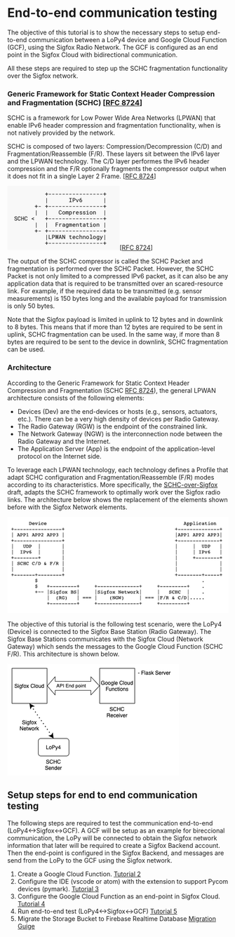 # End-to-end communication testing

 The objective of this tutorial is to show the necessary steps to setup end-to-end communication between a LoPy4 device and Google Cloud Function (GCF), using the Sigfox Radio Network.
  The GCF is configured as an end point in the Sigfox Cloud with bidirectional communication.
  
  All these steps are required to step up the SCHC fragmentation functionality over the Sigfox network.
 
 ### Generic Framework for Static Context Header Compression and Fragmentation (SCHC) [[RFC 8724](https://www.rfc-editor.org/rfc/rfc8724.html)]
 
 SCHC is a framework for Low Power Wide Area Networks (LPWAN) that enable IPv6 header compression and fragmentation functionality, when is not natively provided by the network.
 
 SCHC is composed of two layers: Compression/Decompression (C/D) and Fragmentation/Reassemble (F/R). These layers sit between the IPv6 layer and the LPWAN technology. The C/D layer performes the IPv6 header compression and the F/R optionally fragments the compressor output when it does not fit in a single Layer 2 Frame. [[RFC 8724](https://www.rfc-editor.org/rfc/rfc8724.html)]
 
 ![schc-protocol-stack-ipv6-schc-lpwan](images/schc-protocol-stack.png)[[RFC 8724](https://www.rfc-editor.org/rfc/rfc8724.html)]

The output of the SCHC compressor is called the SCHC Packet and fragmentation is performed over the SCHC Packet. 
However, the SCHC Packet is not only limited to a compressed IPv6 packet, as it can also be any application data that is required to be transmitted over an scared-resource link. 
For example, if the required data to be transmitted (e.g. sensor measurements) is 150 bytes long and the available payload for transmission is only 50 bytes.

Note that the Sigfox payload is limited in uplink to 12 bytes and in downlink to 8 bytes. This means that if more than 12 bytes are required to be sent in uplink, SCHC fragmentation can be used. 
In the same way, if more than 8 bytes are required to be sent to the device in downlink, SCHC fragmentation can be used.
 
 
 ### Architecture
 
 According to the Generic Framework for Static Context Header Compression and Fragmentation (SCHC [RFC 8724](https://www.rfc-editor.org/rfc/rfc8724.html)), the general LPWAN architecture consists of the following elements:
 
 * Devices (Dev) are the end-devices or hosts (e.g., sensors, actuators, etc.). There can be a very high density of devices per Radio Gateway.
 * The Radio Gateway (RGW) is the endpoint of the constrained link.
 * The Network Gateway (NGW) is the interconnection node between the Radio Gateway and the Internet.
 * The Application Server (App) is the endpoint of the application-level protocol on the Internet side.
 
To leverage each LPWAN technology, each technology defines a Profile that adapt SCHC configuration and Fragmentation/Reassemble (F/R) modes according to its characteristics. 
More specifically, the [SCHC-over-Sigfox](https://www.ietf.org/id/draft-ietf-lpwan-schc-over-sigfox-03.txt) draft, adapts the SCHC framework to optimally work over the Sigfox radio links. 
The architecture below shows the replacement of the elements shown before with the Sigfox Network elements.
 
 ![lpwan-architecture](images/lpwan-network-architecture-1.png)
 
The objective of this tutorial is the following test scenario, were the LoPy4 (Device) is connected to the Sigfox Base Station (Radio Gateway). 
 The Sigfox Base Stations communicates with the Sigfox Cloud (Network Gateway) which sends the messages to the Google Cloud Function (SCHC F/R). 
 This architecture is shown below.
 
 ![example request](images/schc_sigfox_diagrams_1.png)


## Setup steps for end to end communication testing

The following steps are required to test the communication end-to-end (LoPy4<->Sigfox<->GCF). A GCF will be setup as an example for bireccional communication, the LoPy will be connected to obtain the Sigfox network information that later will be required to create a Sigfox Backend account. Then the end-point is configured in the Sigfox Backend, and messages are send from the LoPy to the GCF using the Sigfox network.

1. Create a Google Cloud Function. [Tutorial 2](/docs/Tutorial-2-cloud-function-setup.md)
2. Configure the IDE (vscode or atom) with the extension to support Pycom devices (pymark). [Tutorial 3](/docs/Tutorial-3-lopy-setup-vscode.md)
3. Configure the Google Cloud Function as an end-point in Sigfox Cloud. [Tutorial 4](/docs/Tutorial-4-Sigfox-callback_setup.md)
4. Run end-to-end test (LoPy4<->Sigfox<->GCF) [Tutorial 5](/docs/Tutorial-5-test-end-to-end.md)
5. Migrate the Storage Bucket to Firebase Realtime Database [Migration Guige](/docs/firebase-migration.md)